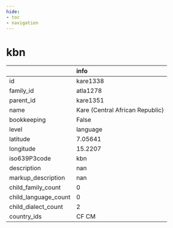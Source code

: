 ```yaml
---
hide:
- toc
- navigation
---
```

# kbn
|                      | info                            |
|:---------------------|:--------------------------------|
| id                   | kare1338                        |
| family_id            | atla1278                        |
| parent_id            | kare1351                        |
| name                 | Kare (Central African Republic) |
| bookkeeping          | False                           |
| level                | language                        |
| latitude             | 7.05641                         |
| longitude            | 15.2207                         |
| iso639P3code         | kbn                             |
| description          | nan                             |
| markup_description   | nan                             |
| child_family_count   | 0                               |
| child_language_count | 0                               |
| child_dialect_count  | 2                               |
| country_ids          | CF CM                           |